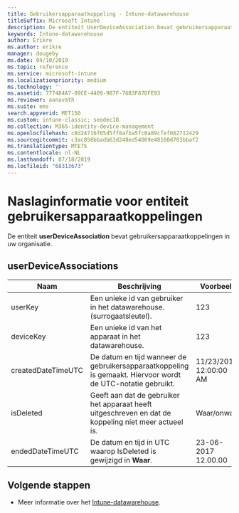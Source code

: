 ```yaml
---
title: Gebruikersapparaatkoppeling - Intune-datawarehouse
titleSuffix: Microsoft Intune
description: De entiteit UserDeviceAssociation bevat gebruikersapparaatkoppelingen in uw organisatie.
keywords: Intune-datawarehouse
author: Erikre
ms.author: erikre
manager: dougeby
ms.date: 04/10/2019
ms.topic: reference
ms.service: microsoft-intune
ms.localizationpriority: medium
ms.technology: ''
ms.assetid: 777484A7-09CE-4409-987F-76B3F87DFE93
ms.reviewer: aanavath
ms.suite: ems
search.appverid: MET150
ms.custom: intune-classic; seodec18
ms.collection: M365-identity-device-management
ms.openlocfilehash: c8d24716f65d5ff8afba5fc0a89cfef082712429
ms.sourcegitcommit: c3ac858bbadb63d248ed54069e48160d703bbaf2
ms.translationtype: MTE75
ms.contentlocale: nl-NL
ms.lasthandoff: 07/18/2019
ms.locfileid: "68313673"
---
```

# <a name="reference-for-user-device-association-entity"></a>Naslaginformatie voor entiteit gebruikersapparaatkoppelingen

De entiteit **userDeviceAssociation** bevat gebruikersapparaatkoppelingen in uw organisatie.

## <a name="userdeviceassociations"></a>userDeviceAssociations


|        Naam        |                                           Beschrijving                                            |        Voorbeeld         |
|--------------------|--------------------------------------------------------------------------------------------------|------------------------|
|      userKey       |              Een unieke id van gebruiker in het datawarehouse. (surrogaatsleutel).               |          123           |
|     deviceKey      |                      Een unieke id van het apparaat in het datawarehouse.                      |          123           |
| createdDateTimeUTC |           De datum en tijd wanneer de gebruikersapparaatkoppeling is gemaakt. Hiervoor wordt de UTC-notatie gebruikt.           | 11/23/2016 12:00:00 AM |
|     isDeleted      | Geeft aan dat de gebruiker het apparaat heeft uitgeschreven en dat de koppeling niet meer actueel is. |       Waar/onwaar       |
|  endedDateTimeUTC  |              De datum en tijd in UTC waarop IsDeleted is gewijzigd in <strong>Waar</strong>.               | 23-06-2017 12.00.00 |

## <a name="next-steps"></a>Volgende stappen

- Meer informatie over het [Intune-datawarehouse](reports-nav-create-intune-reports.md).
